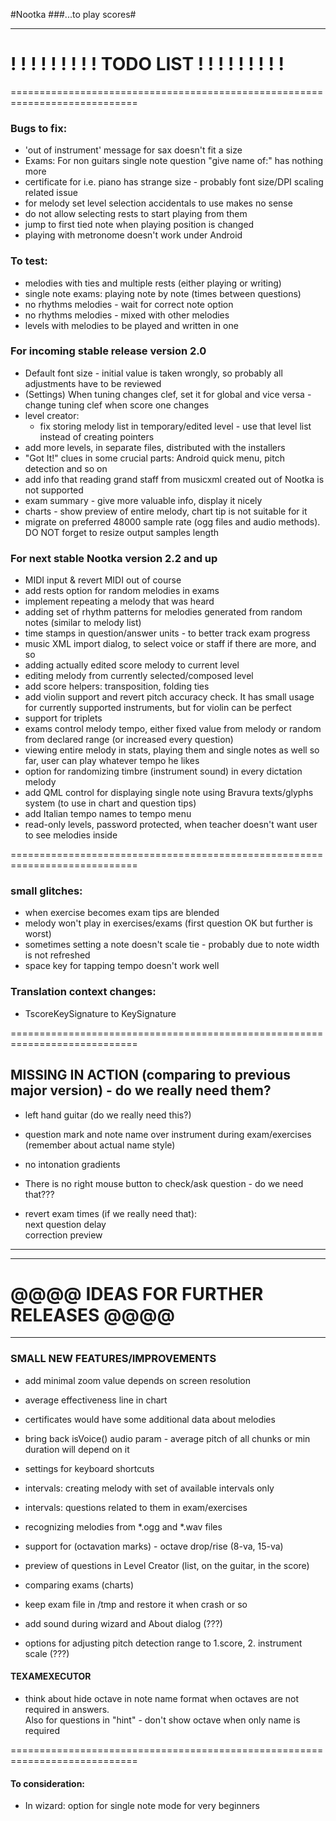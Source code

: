 #Nootka
###...to play scores#

***

# ! ! ! ! ! ! ! ! ! TODO LIST ! ! ! ! ! ! ! ! !

============================================================================
### Bugs to fix:
  - 'out of instrument' message for sax doesn't fit a size
  - Exams: For non guitars single note question "give name of:" has nothing more
  - certificate for i.e. piano has strange size - probably font size/DPI scaling related issue
  - for melody set level selection accidentals to use makes no sense
  - do not allow selecting rests to start playing from them
  - jump to first tied note when playing position is changed
  - playing with metronome doesn't work under Android

### To test:
  - melodies with ties and multiple rests (either playing or writing)
  - single note exams: playing note by note (times between questions)
  - no rhythms melodies - wait for correct note option
  - no rhythms melodies - mixed with other melodies
  - levels with melodies to be played and written in one

### For incoming stable release version 2.0
  - Default font size - initial value is taken wrongly, so probably all adjustments have to be reviewed
  - (Settings) When tuning changes clef, set it for global and vice versa - change tuning clef when score one changes
  - level creator:
     - fix storing melody list in temporary/edited level - use that level list instead of creating pointers
  - add more levels, in separate files, distributed with the installers
  - "Got It!" clues in some crucial parts: Android quick menu, pitch detection and so on
  - add info that reading grand staff from musicxml created out of Nootka is not supported
  - exam summary - give more valuable info, display it nicely
  - charts - show preview of entire melody, chart tip is not suitable for it
  - migrate on preferred 48000 sample rate (ogg files and audio methods). DO NOT forget to resize output samples length

### For next stable Nootka version 2.2 and up
  - MIDI input & revert MIDI out of course
  - add rests option for random melodies in exams
  - implement repeating a melody that was heard
  - adding set of rhythm patterns for melodies generated from random notes (similar to melody list)
  - time stamps in question/answer units - to better track exam progress
  - music XML import dialog, to select voice or staff if there are more, and so
  - adding actually edited score melody to current level
  - editing melody from currently selected/composed level
  - add score helpers: transposition, folding ties
  - add violin support and revert pitch accuracy check.
    It has small usage for currently supported instruments, but for violin can be perfect
  - support for triplets
  - exams control melody tempo, either fixed value from melody or random from declared range (or increased every question)
  - viewing entire melody in stats, playing them and single notes as well
    so far, user can play whatever tempo he likes
  - option for randomizing timbre (instrument sound) in every dictation melody
  - add QML control for displaying single note using Bravura texts/glyphs system (to use in chart and question tips)
  - add Italian tempo names to tempo menu
  - read-only levels, password protected, when teacher doesn't want user to see melodies inside


============================================================================

### small glitches:
 - when exercise becomes exam tips are blended
 - melody won't play in exercises/exams (first question OK but further is worst)
 - sometimes setting a note doesn't scale tie - probably due to note width is not refreshed
 - space key for tapping tempo doesn't work well

### Translation context changes:
 - TscoreKeySignature to KeySignature

============================================================================

## MISSING IN ACTION (comparing to previous major version) - do we really need them?
 - left hand guitar (do we really need this?)
 - question mark and note name over instrument during exam/exercises (remember about actual name style)
 - no intonation gradients
 - There is no right mouse button to check/ask question - do we need that???

 - revert exam times (if we really need that):  
    next question delay  
    correction preview

***
***
# @@@@ IDEAS FOR FURTHER RELEASES @@@@
***

### SMALL NEW FEATURES/IMPROVEMENTS
  - add minimal zoom value depends on screen resolution
  - average effectiveness line in chart
  - certificates would have some additional data about melodies
  - bring back isVoice() audio param - average pitch of all chunks or min duration will depend on it

  - settings for keyboard shortcuts
  - intervals: creating melody with set of available intervals only
  - intervals: questions related to them in exam/exercises
  - recognizing melodies from *.ogg and *.wav files
  - support for (octavation marks) - octave drop/rise (8-va, 15-va)
  - preview of questions in Level Creator (list, on the guitar, in the score)
  - comparing exams (charts)
  - keep exam file in /tmp and restore it when crash or so
  - add sound during wizard and About dialog (???)
  - options for adjusting pitch detection range to  1.score, 2. instrument scale (???)


#### TEXAMEXECUTOR
  - think about hide octave in note name format when octaves are not required in answers.  
     Also for questions in "hint" - don't show octave when only name is required 


============================================================================
#### To consideration:
  - In wizard: option for single note mode for very beginners


